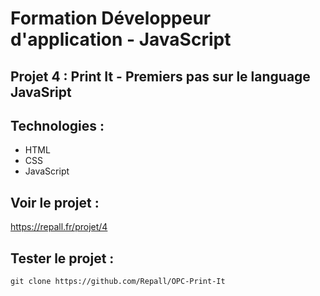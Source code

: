 # Formation Développeur d'application - JavaScript 

## Projet 4 : Print It - Premiers pas sur le language JavaSript

## Technologies :

- HTML
- CSS
- JavaScript

## Voir le projet : 

https://repall.fr/projet/4

## Tester le projet :

```terminal
git clone https://github.com/Repall/OPC-Print-It
```